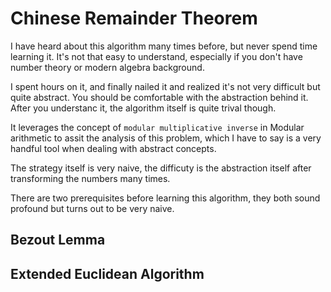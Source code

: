 # Chinese Remainder Theorem

I have heard about this algorithm many times before, but never spend time learning it.
It's not that easy to understand, especially if you don't have number theory or modern algebra background.

I spent hours on it, and finally nailed it and realized it's not very difficult but quite abstract.
You should be comfortable with the abstraction behind it. After you understanc it, the algorithm itself is
quite trival though.

It leverages the concept of `modular multiplicative inverse` in Modular arithmetic to assit the analysis
of this problem, which I have to say is a very handful tool when dealing with abstract concepts.

The strategy itself is very naive, the difficuty is the abstraction itself after transforming the numbers
many times.


There are two prerequisites before learning this algorithm, they both sound profound but turns out to be
very naive.

## Bezout Lemma

## Extended Euclidean Algorithm

